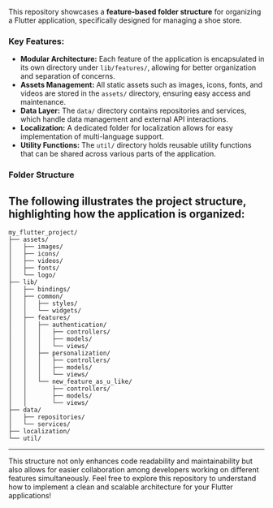 This repository showcases a **feature-based folder structure** for organizing a Flutter application, specifically designed for managing a shoe store.

### Key Features:

*   **Modular Architecture:** Each feature of the application is encapsulated in its own directory under `lib/features/`, allowing for better organization and separation of concerns.
*   **Assets Management:** All static assets such as images, icons, fonts, and videos are stored in the `assets/` directory, ensuring easy access and maintenance.
*   **Data Layer:** The `data/` directory contains repositories and services, which handle data management and external API interactions.
*   **Localization:** A dedicated folder for localization allows for easy implementation of multi-language support.
*   **Utility Functions:** The `util/` directory holds reusable utility functions that can be shared across various parts of the application.

### Folder Structure

The following illustrates the project structure, highlighting how the application is organized:
---

```
my_flutter_project/
├── assets/
│   ├── images/
│   ├── icons/
│   ├── videos/
│   ├── fonts/
│   └── logo/
├── lib/
│   ├── bindings/
│   ├── common/
│   │   ├── styles/
│   │   └── widgets/
│   ├── features/
│   │   ├── authentication/
│   │   │   ├── controllers/
│   │   │   ├── models/
│   │   │   └── views/
│   │   ├── personalization/
│   │   │   ├── controllers/
│   │   │   ├── models/
│   │   │   └── views/
│   │   └── new_feature_as_u_like/
│   │       ├── controllers/
│   │       ├── models/
│   │       └── views/
├── data/
│   ├── repositories/
│   └── services/
├── localization/
└── util/
```
---

This structure not only enhances code readability and maintainability but also allows for easier collaboration among developers working on different features simultaneously.
Feel free to explore this repository to understand how to implement a clean and scalable architecture for your Flutter applications!
